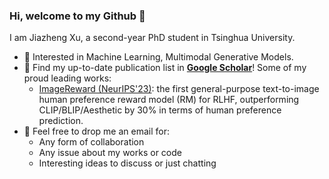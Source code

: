 ### Hi, welcome to my Github 👋

I am Jiazheng Xu, a second-year PhD student in Tsinghua University.

- 🔭 Interested in Machine Learning, Multimodal Generative Models.
- 🌱 Find my up-to-date publication list in [**Google Scholar**](https://scholar.google.com/citations?user=7--T2_4AAAAJ)! Some of my proud leading works:
  * [ImageReward (NeurIPS'23)](https://github.com/THUDM/ImageReward): the first general-purpose text-to-image human preference reward model (RM) for RLHF, outperforming CLIP/BLIP/Aesthetic by 30% in terms of human preference prediction.
- 💬 Feel free to drop me an email for:
  * Any form of collaboration
  * Any issue about my works or code
  * Interesting ideas to discuss or just chatting
